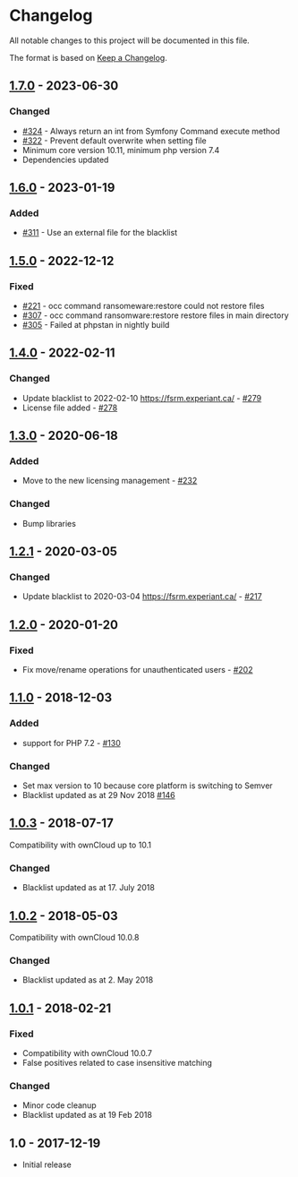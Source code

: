 # Changelog

All notable changes to this project will be documented in this file.

The format is based on [Keep a Changelog](http://keepachangelog.com/en/1.0.0/).

## [1.7.0] - 2023-06-30

### Changed

- [#324](https://github.com/owncloud/ransomware_protection/pull/324) - Always return an int from Symfony Command execute method
- [#322](https://github.com/owncloud/ransomware_protection/pull/322) - Prevent default overwrite when setting file
- Minimum core version 10.11, minimum php version 7.4
- Dependencies updated

## [1.6.0] - 2023-01-19

### Added

- [#311](https://github.com/owncloud/ransomware_protection/pull/311) - Use an external file for the blacklist

## [1.5.0] - 2022-12-12

### Fixed

- [#221](https://github.com/owncloud/ransomware_protection/issues/221) - occ command ransomeware:restore could not restore files
- [#307](https://github.com/owncloud/ransomware_protection/issues/307) - occ command ransomware:restore restore files in main directory
- [#305](https://github.com/owncloud/ransomware_protection/issues/305) - Failed at phpstan in nightly build


## [1.4.0] - 2022-02-11

### Changed

- Update blacklist to 2022-02-10 https://fsrm.experiant.ca/ - [#279](https://github.com/owncloud/ransomware_protection/issues/279)
- License file added - [#278](https://github.com/owncloud/ransomware_protection/issues/278)


## [1.3.0] - 2020-06-18

### Added

- Move to the new licensing management - [#232](https://github.com/owncloud/ransomware_protection/issues/232)

### Changed

- Bump libraries

## [1.2.1] - 2020-03-05

### Changed

- Update blacklist to 2020-03-04 https://fsrm.experiant.ca/ - [#217](https://github.com/owncloud/ransomware_protection/issues/217)

## [1.2.0] - 2020-01-20

### Fixed

- Fix move/rename operations for unauthenticated users - [#202](https://github.com/owncloud/ransomware_protection/issues/202)

## [1.1.0] - 2018-12-03

### Added

- support for PHP 7.2 - [#130](https://github.com/owncloud/ransomware_protection/issues/130)

### Changed

- Set max version to 10 because core platform is switching to Semver
- Blacklist updated as at 29 Nov 2018 [#146](https://github.com/owncloud/ransomware_protection/pull/146)

## [1.0.3] - 2018-07-17

Compatibility with ownCloud up to 10.1

### Changed

- Blacklist updated as at 17. July 2018

## [1.0.2] - 2018-05-03

Compatibility with ownCloud 10.0.8

### Changed
- Blacklist updated as at 2. May 2018

## [1.0.1] - 2018-02-21

### Fixed

- Compatibility with ownCloud 10.0.7
- False positives related to case insensitive matching

### Changed

- Minor code cleanup
- Blacklist updated as at 19 Feb 2018

## 1.0 - 2017-12-19

- Initial release


[Unreleased]: https://github.com/owncloud/ransomware_protection/compare/v1.7.0...HEAD
[1.7.0]: https://github.com/owncloud/ransomware_protection/compare/v1.6.0...v1.7.0
[1.6.0]: https://github.com/owncloud/ransomware_protection/compare/v1.5.0...v1.6.0
[1.5.0]: https://github.com/owncloud/ransomware_protection/compare/v1.4.0...v1.5.0
[1.4.0]: https://github.com/owncloud/ransomware_protection/compare/v1.3.0...v1.4.0
[1.3.0]: https://github.com/owncloud/ransomware_protection/compare/v1.2.1...v1.3.0
[1.2.1]: https://github.com/owncloud/ransomware_protection/compare/v1.2.0...v1.2.1
[1.2.0]: https://github.com/owncloud/ransomware_protection/compare/v1.1.0...v1.2.0
[1.1.0]: https://github.com/owncloud/ransomware_protection/compare/v1.0.3...v1.1.0
[1.0.3]: https://github.com/owncloud/ransomware_protection/compare/v1.0.2...v1.0.3
[1.0.2]: https://github.com/owncloud/ransomware_protection/compare/v1.0.1...v1.0.2
[1.0.1]: https://github.com/owncloud/ransomware_protection/compare/v1.0.0...v1.0.1
